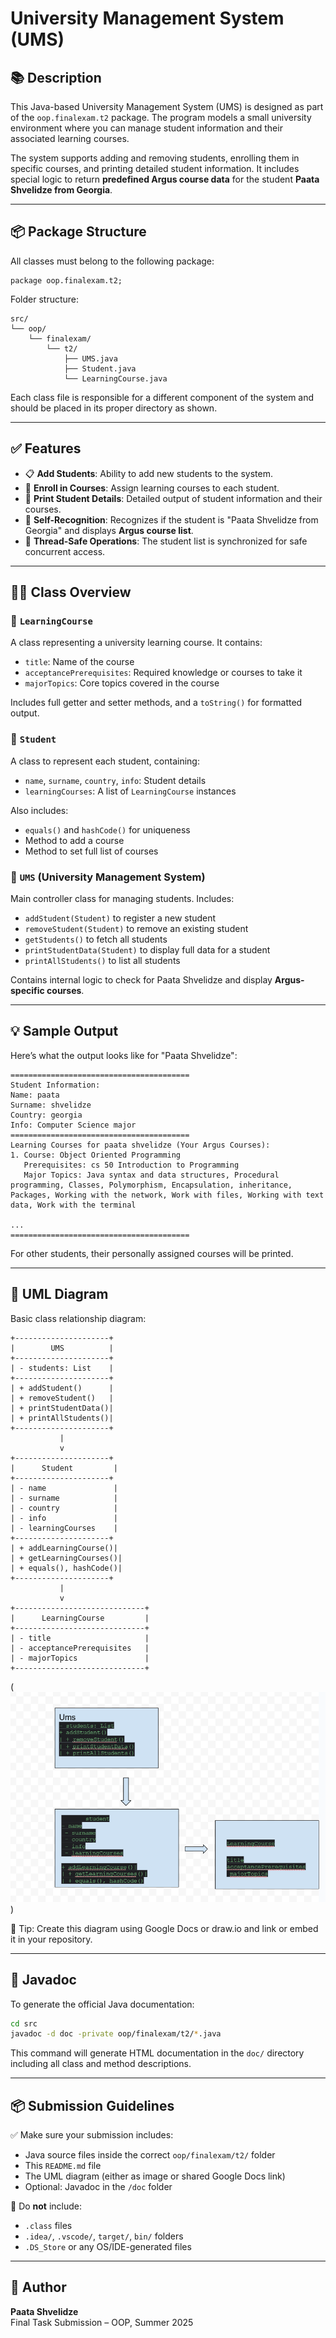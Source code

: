 # University Management System (UMS)

## 📚 Description

This Java-based University Management System (UMS) is designed as part of the `oop.finalexam.t2` package. The program models a small university environment where you can manage student information and their associated learning courses. 

The system supports adding and removing students, enrolling them in specific courses, and printing detailed student information. It includes special logic to return **predefined Argus course data** for the student **Paata Shvelidze from Georgia**.

---

## 📦 Package Structure

All classes must belong to the following package:

```
package oop.finalexam.t2;
```

Folder structure:

```
src/
└── oop/
    └── finalexam/
        └── t2/
            ├── UMS.java
            ├── Student.java
            └── LearningCourse.java
```

Each class file is responsible for a different component of the system and should be placed in its proper directory as shown.

---

## ✅ Features

- 📋 **Add Students**: Ability to add new students to the system.
- 📘 **Enroll in Courses**: Assign learning courses to each student.
- 🧾 **Print Student Details**: Detailed output of student information and their courses.
- 👤 **Self-Recognition**: Recognizes if the student is "Paata Shvelidze from Georgia" and displays **Argus course list**.
- 🔐 **Thread-Safe Operations**: The student list is synchronized for safe concurrent access.

---

## 🧑‍🎓 Class Overview

### 🏫 `LearningCourse`
A class representing a university learning course. It contains:
- `title`: Name of the course
- `acceptancePrerequisites`: Required knowledge or courses to take it
- `majorTopics`: Core topics covered in the course

Includes full getter and setter methods, and a `toString()` for formatted output.

### 🧍 `Student`
A class to represent each student, containing:
- `name`, `surname`, `country`, `info`: Student details
- `learningCourses`: A list of `LearningCourse` instances

Also includes:
- `equals()` and `hashCode()` for uniqueness
- Method to add a course
- Method to set full list of courses

### 🧠 `UMS` (University Management System)
Main controller class for managing students. Includes:
- `addStudent(Student)` to register a new student
- `removeStudent(Student)` to remove an existing student
- `getStudents()` to fetch all students
- `printStudentData(Student)` to display full data for a student
- `printAllStudents()` to list all students

Contains internal logic to check for Paata Shvelidze and display **Argus-specific courses**.

---

## 💡 Sample Output

Here’s what the output looks like for "Paata Shvelidze":

```
========================================
Student Information:
Name: paata
Surname: shvelidze
Country: georgia
Info: Computer Science major
========================================
Learning Courses for paata shvelidze (Your Argus Courses):
1. Course: Object Oriented Programming
   Prerequisites: cs 50 Introduction to Programming
   Major Topics: Java syntax and data structures, Procedural programming, Classes, Polymorphism, Encapsulation, inheritance, Packages, Working with the network, Work with files, Working with text data, Work with the terminal

...
========================================
```

For other students, their personally assigned courses will be printed.

---

## 🧩 UML Diagram

Basic class relationship diagram:

```
+---------------------+
|        UMS          |
+---------------------+
| - students: List    |
+---------------------+
| + addStudent()      |
| + removeStudent()   |
| + printStudentData()|
| + printAllStudents()|
+---------------------+
           |
           v
+---------------------+
|      Student         |
+---------------------+
| - name               |
| - surname            |
| - country            |
| - info               |
| - learningCourses    |
+---------------------+
| + addLearningCourse()|
| + getLearningCourses()|
| + equals(), hashCode()|
+---------------------+
           |
           v
+-----------------------------+
|      LearningCourse         |
+-----------------------------+
| - title                     |
| - acceptancePrerequisites   |
| - majorTopics               |
+-----------------------------+
```
(![Screenshot 2025-07-03 114221.png](Screenshot%202025-07-03%20114221.png))

📝 Tip: Create this diagram using Google Docs or draw.io and link or embed it in your repository.

---

## 📄 Javadoc

To generate the official Java documentation:

```bash
cd src
javadoc -d doc -private oop/finalexam/t2/*.java
```

This command will generate HTML documentation in the `doc/` directory including all class and method descriptions.

---

## 📦 Submission Guidelines

✅ Make sure your submission includes:
- Java source files inside the correct `oop/finalexam/t2/` folder
- This `README.md` file
- The UML diagram (either as image or shared Google Docs link)
- Optional: Javadoc in the `/doc` folder

🚫 Do **not** include:
- `.class` files
- `.idea/`, `.vscode/`, `target/`, `bin/` folders
- `.DS_Store` or any OS/IDE-generated files

---

## 👤 Author

**Paata Shvelidze**  
Final Task Submission – OOP, Summer 2025
